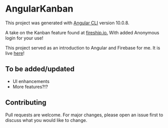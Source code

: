 # AngularKanban

This project was generated with [Angular CLI](https://github.com/angular/angular-cli) version 10.0.8.

 A take on the Kanban feature found at [fireship.io.](https://firestarter.fireship.io/) With added Anonymous login for your use!

This project served as an introduction to Angular and Firebase for me. It is live [here](https://kanban-angular-3cb76.web.app/)! 

## To be added/updated

- UI enhancements
- More features?!?

## Contributing
Pull requests are welcome. For major changes, please open an issue first to discuss what you would like to change.
